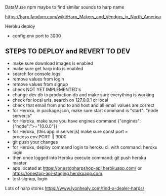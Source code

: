 DataMuse npm maybe to find similar sounds to harp name

https://harp.fandom.com/wiki/Harp_Makers_and_Vendors_in_North_America

Heroku deploy
- config.env port to 3000

## STEPS TO DEPLOY and REVERT TO DEV

- make sure download images is enabled
- make sure get harp info is enabled
- search for console.logs
- remove values from login
- remove values from signup
- check NOT YET IMPLEMENTED's
- change dev db to production db and make sure everything is working
- check for local urls, search on 127.0.0.1 or local
- check that email from and to and host and all email values are correct
- for Heroku, in package.json, make sure start command is "start": "node server.js"
- for Heroku, make sure you have engines command {"engines": {"node":">="10.0.0"}}
- for Heroku, (this app in server.js) make sure const port = process.env.PORT || 3000
- git push your changes
- for Heroku, deploy command login to heroku cli with command: heroku login
- then once logged into Heroku execute command: git push heroku master
- app located at https://onestopharpshop-api.herokuapp.com/ or https://onestop-api-staging.herokuapp.com
- test signup, login

Lots of harp stores   https://www.lyonhealy.com/find-a-dealer-harps/
